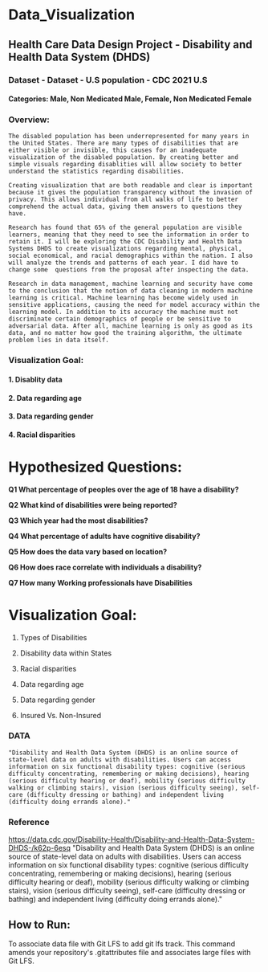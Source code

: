 # Data_Visualization

## Health Care Data Design Project - Disability and Health Data System (DHDS)

### Dataset - Dataset - U.S population - CDC 2021 U.S

#### Categories: Male, Non Medicated Male, Female, Non Medicated Female

### Overview:

    The disabled population has been underrepresented for many years in the United States. There are many types of disabilities that are either visible or invisible, this causes for an inadequate visualization of the disabled population. By creating better and simple visuals regarding disablities will allow society to better understand the statistics regarding disabilities. 
    
    Creating visualization that are both readable and clear is important because it gives the population transparency without the invasion of privacy. This allows individual from all walks of life to better comprehend the actual data, giving them answers to questions they have. 
    
    Research has found that 65% of the general population are visible learners, meaning that they need to see the information in order to retain it. I will be exploring the CDC Disability and Health Data Systems DHDS to create visualizations regarding mental, physical, social economical, and racial demographics within the nation. I also will analyze the trends and patterns of each year. I did have to change some  questions from the proposal after inspecting the data.
  
    Research in data management, machine learning and security have come to the conclusion that the notion of data cleaning in modern machine learning is critical. Machine learning has become widely used in sensitive applications, causing the need for model accuracy within the learning model. In addition to its accuracy the machine must not discriminate certain demographics of people or be sensitive to adversarial data. After all, machine learning is only as good as its data, and no matter how good the training algorithm, the ultimate problem lies in data itself.

### Visualization Goal:
#### 1. Disablity data
#### 2. Data regarding age
#### 3. Data regarding gender
#### 4. Racial disparities


# Hypothesized Questions:

   **Q1 What percentage of peoples over the age of 18 have a disability?**

   **Q2 What kind of disabilities were being reported?**

   **Q3 Which year had the most disabilities?**

   **Q4 What percentage of adults have cognitive disability?**

   **Q5 How does the data vary based on location?**

   **Q6 How does race correlate with individuals a disability?**

   **Q7 How many Working professionals have Disabilities**

# Visualization Goal:

1. Types of Disabilities
2. Disability data within States
3. Racial disparities

4. Data regarding age  
5. Data regarding gender
6. Insured Vs. Non-Insured 


### DATA

    "Disability and Health Data System (DHDS) is an online source of state-level data on adults with disabilities. Users can access information on six functional disability types: cognitive (serious difficulty concentrating, remembering or making decisions), hearing (serious difficulty hearing or deaf), mobility (serious difficulty walking or climbing stairs), vision (serious difficulty seeing), self-care (difficulty dressing or bathing) and independent living (difficulty doing errands alone)."



### Reference
https://data.cdc.gov/Disability-Health/Disability-and-Health-Data-System-DHDS-/k62p-6esq
"Disability and Health Data System (DHDS) is an online source of state-level data on adults with disabilities. Users can access information on six functional disability types: cognitive (serious difficulty concentrating, remembering or making decisions), hearing (serious difficulty hearing or deaf), mobility (serious difficulty walking or climbing stairs), vision (serious difficulty seeing), self-care (difficulty dressing or bathing) and independent living (difficulty doing errands alone)."

## How to Run: 
 To associate data file with Git LFS to add git lfs track. This command amends your repository's .gitattributes file and associates large files with Git LFS.
